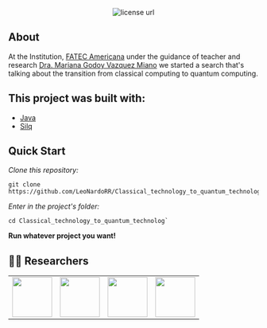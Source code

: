<p align="center">
  <a>
    <img alt="license url" src="https://img.shields.io/badge/License-GPL--3.0-green?style=for-the-badge&labelColor=1C1E26&color=FDDE4A">
  </a>
</p>

## About

<a>At the Institution, [FATEC Americana](https://www.fatec.edu.br/) under the guidance of teacher and research [Dra. Mariana Godoy Vazquez Miano](http://lattes.cnpq.br/1666058085031027) we started a search that's talking about the transition from classical computing to quantum computing.</a>

<!--
## Tests
-->

## This project was built with: 

- [Java](https://www.java.com/pt-BR/)
- [Silq](https://silq.ethz.ch/)

## Quick Start
*Clone this repository:*
 ```
 git clone https://github.com/LeoNardoRR/Classical_technology_to_quantum_technology.git
 ```
*Enter in the project's folder:*
 ```
 cd Classical_technology_to_quantum_technolog`
 ```
 
**Run whatever project you want!**
 
<!--
## 🧾	License
-->

## 🤝🏼 Researchers

<table>
  <tbody>
    <tr>
      <td align="center" valign="middle">
        <a href="http://lattes.cnpq.br/1666058085031027" target="_blank">
          <img width="80px" src="http://servicosweb.cnpq.br/wspessoa/servletrecuperafoto?tipo=1&id=K4757651T6">
        </a>
      </td>
      <td align="center" valign="middle">
        <a href="https://github.com/erickgalvao04" target="_blank">
          <img width="80px" src="">
        </a>
      </td>
        <td align="center" valign="middle">
        <a href="https://github.com/LeoNardoRR" target="_blank">
          <img width="80px" src="Aspose.Words.b5aca02b-b3f4-482c-949b-5c4589a69131.001.jpeg">
        </a>
      </td>
       <td align="center" valign="middle">
        <a href="https://github.com/stheffani" target="_blank">
          <img width="80px" src="">
        </a>
      </td>
    </tr>
  </tbody>
</table>
